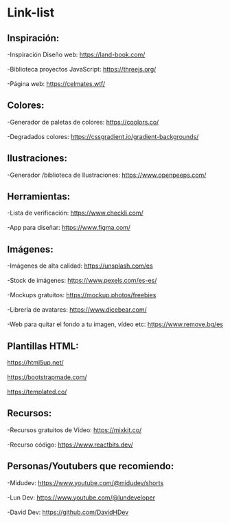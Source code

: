 # Link-list

## Inspiración:

-Inspiración Diseño web: https://land-book.com/<br><br>
-Biblioteca  proyectos JavaScript: https://threejs.org/<br><br>
-Página web: https://celmates.wtf/

## Colores: 

-Generador de paletas de colores: https://coolors.co/<br><br>
-Degradados colores: https://cssgradient.io/gradient-backgrounds/

## Ilustraciones:

-Generador /biblioteca de Ilustraciones: https://www.openpeeps.com/

## Herramientas:

-Lista de verificación: https://www.checkli.com/<br><br>
-App para diseñar:  https://www.figma.com/

## Imágenes:

-Imágenes de alta calidad: https://unsplash.com/es<br><br>
-Stock de imágenes: https://www.pexels.com/es-es/<br><br>
-Mockups gratuitos: https://mockup.photos/freebies<br><br>
-Librería de avatares: https://www.dicebear.com/<br><br>
-Web para quitar el fondo a tu imagen, vídeo etc:  https://www.remove.bg/es

## Plantillas HTML:

https://html5up.net/<br><br>
https://bootstrapmade.com/<br><br>
https://templated.co/

## Recursos:

-Recursos gratuitos de Vídeo: https://mixkit.co/<br><br>
-Recurso código: https://www.reactbits.dev/

## Personas/Youtubers que recomiendo:

-Midudev: https://www.youtube.com/@midudev/shorts<br><br>
-Lun Dev: https://www.youtube.com/@lundeveloper<br><br>
-David Dev: https://github.com/DavidHDev
